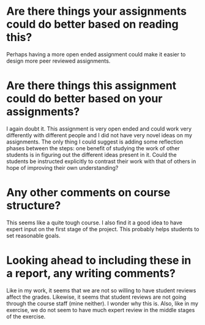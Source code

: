 # Are there things your assignments could do better based on reading this?

Perhaps having a more open ended assignment could make it easier to design more peer reviewed assignments.

# Are there things this assignment could do better based on your assignments?

I again doubt it. This assignment is very open ended and could work very differently with different people and I did not have very novel ideas on my assignments. The only thing I could suggest is adding some reflection phases between the steps: one benefit of studying the work of other students is in figuring out the different ideas present in it. Could the students be instructed explicitly to contrast their work with that of others in hope of improving their own understanding?

# Any other comments on course structure?

This seems like a quite tough course. I also find it a good idea to have expert input on the first stage of the project. This probably helps students to set reasonable goals.  

# Looking ahead to including these in a report, any writing comments?

Like in my work, it seems that we are not so willing to have student reviews affect the grades. Likewise, it seems that student reviews are not going through the course staff (mine neither). I wonder why this is. Also, like in my exercise, we do not seem to have much expert review in the middle stages of the exercise. 
